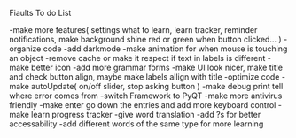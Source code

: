 Fiaults To do List

-make more features( settings what to learn, learn tracker, reminder notifications, make background shine red or green when button clicked... )
-organize code
-add darkmode
-make animation for when mouse is touching an object
-remove cache or make it respect if text in labels is different
-make better icon
-add more grammar forms
-make UI look nicer, make title and check button align, maybe make labels allign with title
-optimize code
-make autoUpdate( on/off slider, stop asking button )
-make debug print tell where error comes from
-switch Framework to PyQT
-make more antivirus friendly
-make enter go down the entries and add more keyboard control
-make learn progress tracker
-give word translation
-add ?s for better accessability
-add different words of the same type for more learning